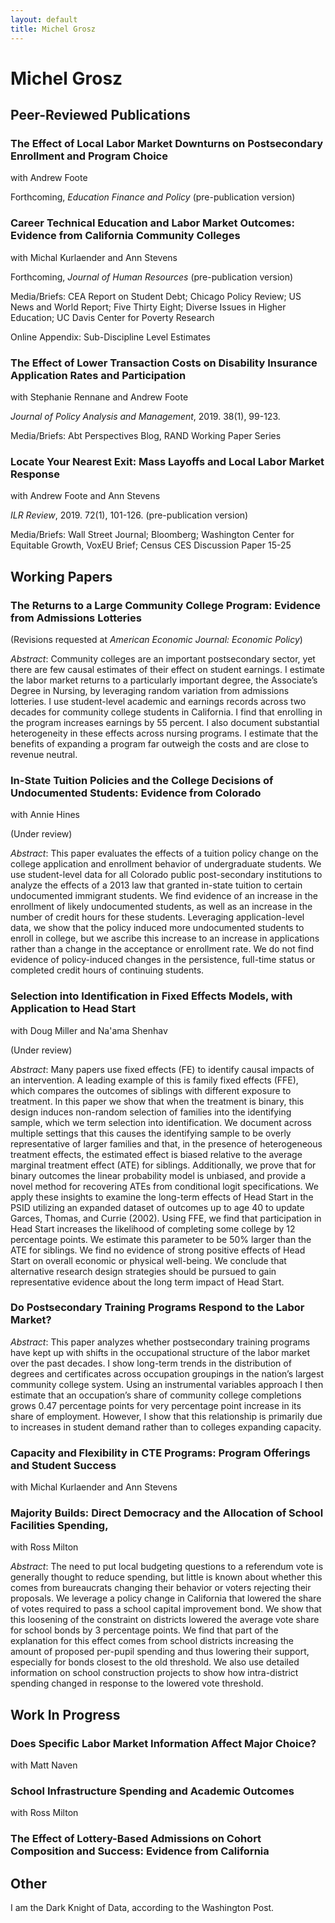 ```yaml
---
layout: default
title: Michel Grosz
---
```

<div class="blurb">
	<h1>Michel Grosz</h1>
</div><!-- /.blurb -->



## Peer-Reviewed Publications

### The Effect of Local Labor Market Downturns on Postsecondary Enrollment and Program Choice

with Andrew Foote 

Forthcoming, *Education Finance and Policy* (pre-publication version)


### Career Technical Education and Labor Market Outcomes: Evidence from California Community Colleges

with Michal Kurlaender and Ann Stevens

Forthcoming, *Journal of Human Resources* (pre-publication version) 

Media/Briefs: CEA Report on Student Debt; Chicago Policy Review; US News and World Report; Five Thirty Eight; Diverse Issues in Higher Education; UC Davis Center for Poverty Research 

Online Appendix: Sub-Discipline Level Estimates   

### The Effect of Lower Transaction Costs on Disability Insurance Application Rates and Participation

with Stephanie Rennane and Andrew Foote 

*Journal of Policy Analysis and Management*, 2019. 38(1), 99-123.

Media/Briefs: Abt Perspectives Blog, RAND Working Paper Series

### Locate Your Nearest Exit: Mass Layoffs and Local Labor Market Response 

with Andrew Foote and Ann Stevens 

*ILR Review*, 2019. 72(1), 101-126. (pre-publication version)

Media/Briefs: Wall Street Journal; Bloomberg; Washington Center for Equitable Growth, VoxEU Brief; Census CES Discussion Paper 15-25

## Working Papers

### The Returns to a Large Community College Program: Evidence from Admissions Lotteries 

(Revisions requested at *American Economic Journal: Economic Policy*) 

*Abstract*: Community colleges are an important postsecondary sector, yet there are few causal estimates of their effect on student earnings. I estimate the labor market returns to a particularly important degree, the Associate’s Degree in Nursing, by leveraging random variation from admissions lotteries. I use student-level academic and earnings records across two decades for community college students in California. I find that enrolling in the program increases earnings by 55 percent. I also document substantial heterogeneity in these effects across nursing programs. I estimate that the benefits of expanding a program far outweigh the costs and are close to revenue neutral.

### In-State Tuition Policies and the College Decisions of Undocumented Students: Evidence from Colorado

with Annie Hines 

(Under review)

*Abstract*: This paper evaluates the effects of a tuition policy change on the college application and enrollment behavior of undergraduate students. We use student-level data for all Colorado public post-secondary institutions to analyze the effects of a 2013 law that granted in-state tuition to certain undocumented immigrant students. We find evidence of an increase in the enrollment of likely undocumented students, as well as an increase in the number of credit hours for these students. Leveraging application-level data, we show that the policy induced more undocumented students to enroll in college, but we ascribe this increase to an increase in applications rather than a change in the acceptance or enrollment rate. We do not find evidence of policy-induced changes in the persistence, full-time status or completed credit hours of continuing students.

### Selection into Identification in Fixed Effects Models, with Application to Head Start 

with Doug Miller and Na'ama Shenhav 

(Under review)

*Abstract*: Many papers use fixed effects (FE) to identify causal impacts of an intervention. A leading example of this is family fixed effects (FFE), which compares the outcomes of siblings with different exposure to treatment. In this paper we show that when the treatment is binary, this design induces non-random selection of families into the identifying sample, which we term selection into identification. We document across multiple settings that this causes the identifying sample to be overly representative of larger families and that, in the presence of heterogeneous treatment effects, the estimated effect is biased relative to the average marginal treatment effect (ATE) for siblings. Additionally, we prove that for binary outcomes the linear probability model is unbiased, and provide a novel method for recovering ATEs from conditional logit specifications. We apply these insights to examine the long-term effects of Head Start in the PSID utilizing an expanded dataset of outcomes up to age 40 to update Garces, Thomas, and Currie (2002). Using FFE, we find that participation in Head Start increases the likelihood of completing some college by 12 percentage points. We estimate this parameter to be 50% larger than the ATE for siblings. We find no evidence of strong positive effects of Head Start on overall economic or physical well-being. We conclude that alternative research design strategies should be pursued to gain representative evidence about the long term impact of Head Start.

### Do Postsecondary Training Programs Respond to the Labor Market?

*Abstract*: This paper analyzes whether postsecondary training programs have kept up with shifts in the occupational structure of the 
labor market over the past decades. I show long-term trends in the distribution of degrees and certificates across occupation groupings in the nation’s largest community college system. Using an instrumental variables approach I then estimate that an occupation’s share of community college completions grows 0.47 percentage points for very percentage point increase in its share of employment. However, I show that this relationship is primarily due to increases in student demand rather than to colleges expanding capacity.

### Capacity and Flexibility in CTE Programs: Program Offerings and Student Success

with Michal Kurlaender and Ann Stevens

### Majority Builds: Direct Democracy and the Allocation of School Facilities Spending, 

with Ross Milton

*Abstract*: The need to put local budgeting questions to a referendum vote is generally thought to reduce spending, but little is known about whether this comes from bureaucrats changing their behavior or voters rejecting their proposals. We leverage a policy change in California that lowered the share of votes required to pass a school capital improvement bond. We show that this loosening of the constraint on districts lowered the average vote share for school bonds by 3 percentage points. We find that part of the explanation for this effect comes from school districts increasing the amount of proposed per-pupil spending and thus lowering their support, especially for bonds closest to the old threshold. We also use detailed information on school construction projects to show how intra-district spending changed in response to the lowered vote threshold. 

## Work In Progress

### Does Specific Labor Market Information Affect Major Choice? 
with Matt Naven

### School Infrastructure Spending and Academic Outcomes
with Ross Milton

### The Effect of Lottery-Based Admissions on Cohort Composition and Success: Evidence from California

## Other

I am the Dark Knight of Data, according to the Washington Post.
